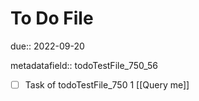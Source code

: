 # To Do File

due:: 2022-09-20

metadatafield:: todoTestFile_750_56

- [ ] Task of todoTestFile_750 1 [[Query me]]
